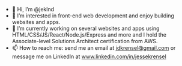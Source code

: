 - 👋 Hi, I’m @jeklnd
- 👀 I’m interested in front-end web development and enjoy building websites and apps.
- 🌱 I’m currently working on several websites and apps using HTML/CSS/JS/React/Node.js/Express and more and I hold the Associate-level Solutions Architect certification from AWS.
- 📫 How to reach me: send me an email at jdkrensel@gmail.com or message me on LinkedIn at  www.linkedin.com/in/jessekrensel

<!---
jeklnd/jeklnd is a ✨ special ✨ repository because its `README.md` (this file) appears on your GitHub profile.
You can click the Preview link to take a look at your changes.
--->
